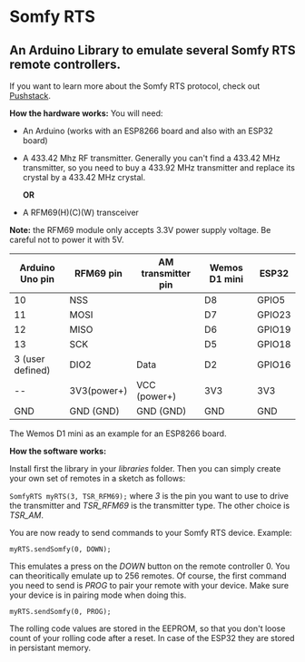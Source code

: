 # Somfy RTS

## An Arduino Library to emulate several Somfy RTS remote controllers.

If you want to learn more about the Somfy RTS protocol, check out [Pushstack](https://pushstack.wordpress.com/somfy-rts-protocol/).

**How the hardware works:** You will need:
- An Arduino (works with an ESP8266 board and also with an ESP32 board)
- A 433.42 Mhz RF transmitter. Generally you can't find a 433.42 MHz transmitter, so you need to buy a 433.92 MHz transmitter and replace its crystal by a 433.42 MHz crystal.

  **OR**
- A RFM69(H)(C)(W) transceiver 

**Note:** the RFM69 module only accepts 3.3V power supply voltage. Be careful not to power it with 5V.

Arduino Uno pin              | RFM69 pin   | AM transmitter pin| Wemos D1 mini | ESP32 |
---------------------------- | ---------   | -------------     |---------------|------ |
10                           | NSS         |                   | D8            | GPIO5 |
11                           | MOSI        |                   | D7 | GPIO23 |
12                           | MISO        |                   | D6 | GPIO19 |
13                           | SCK         |                   | D5 | GPIO18 |
3 (user defined)             | DIO2        | Data              | D2 | GPIO16 |
--                           | 3V3(power+) | VCC (power+)      | 3V3 | 3V3 |
GND                          | GND (GND)   | GND (GND)         | GND | GND |         

 The Wemos D1 mini as an example for an ESP8266 board.

**How the software works:** 

Install first the library in your *libraries* folder.
Then you can simply create your own set of remotes in a sketch as follows:

`SomfyRTS myRTS(3, TSR_RFM69);`
where *3* is the pin you want to use to drive the transmitter and *TSR_RFM69* is the transmitter type. The other choice is *TSR_AM*.

You are now ready to send commands to your Somfy RTS device. Example:

`myRTS.sendSomfy(0, DOWN);`
 
This emulates a press on the *DOWN* button on the remote controller 0. You can theoritically emulate up to 256 remotes.
Of course, the first command you need to send is *PROG* to pair your remote with your device. Make sure your device is in pairing mode when doing this.

`myRTS.sendSomfy(0, PROG);`

The rolling code values are stored in the EEPROM, so that you don't loose count of your rolling code after a reset. In case of the ESP32 they are stored in persistant memory.







